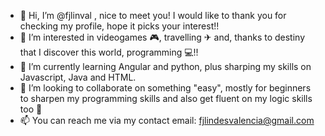 - 👋 Hi, I’m @fjlinval , nice to meet you!
I would like to thank you for checking my profile, hope it picks your interest!!
- 👀 I’m interested in videogames 🎮, travelling ✈ and, thanks to destiny that I discover this world, programming 💻!!
- 🌱 I’m currently learning Angular and python, plus sharping my skills on Javascript, Java and HTML.
- 💞️ I’m looking to collaborate on something "easy", mostly for beginners to sharpen my programming skills and also get fluent on my logic skills too 🧠
- 📫 You can reach me via my contact email: fjlindesvalencia@gmail.com

<!---
fjlinval/fjlinval is a ✨ special ✨ repository because its `READMYSELF.md` (this file) appears on your GitHub profile.
You can click the Preview link to take a look at your changes.
--->
